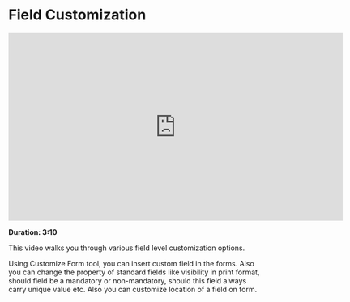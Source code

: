 <!-- add-breadcrumbs -->
<!-- add-breadcrumbs -->
# Field Customization

<iframe width="660" height="371" src="https://www.youtube.com/embed/pJhL9mmxV_U" frameborder="0" allowfullscreen></iframe>

**Duration: 3:10**

This video walks you through various field level customization options.

Using Customize Form tool, you can insert custom field in the forms. Also you can change the property of standard fields like visibility in print format, should field be a mandatory or non-mandatory, should this field always carry unique value etc. Also you can customize location of a field on form.
